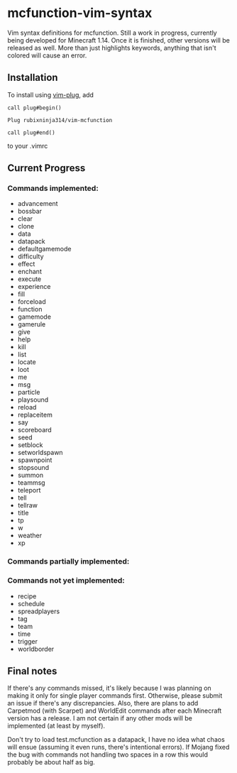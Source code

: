 # mcfunction-vim-syntax
Vim syntax definitions for mcfunction. Still a work in progress, currently being developed for Minecraft 1.14. Once it is finished, other versions will be released as well. More than just highlights keywords, anything that isn't colored will cause an error.

## Installation

To install using [vim-plug](https://github.com/junegunn/vim-plug), add
```
call plug#begin()

Plug rubixninja314/vim-mcfunction

call plug#end()
```
to your .vimrc

## Current Progress
### Commands implemented:
- advancement
- bossbar
- clear
- clone
- data
- datapack
- defaultgamemode
- difficulty
- effect
- enchant
- execute
- experience
- fill
- forceload
- function
- gamemode
- gamerule
- give
- help
- kill
- list
- locate
- loot
- me
- msg
- particle
- playsound
- reload
- replaceitem
- say
- scoreboard
- seed
- setblock
- setworldspawn
- spawnpoint
- stopsound
- summon
- teammsg
- teleport
- tell
- tellraw
- title
- tp
- w
- weather
- xp

### Commands partially implemented:

### Commands not yet implemented:
- recipe
- schedule
- spreadplayers
- tag
- team
- time
- trigger
- worldborder


## Final notes
If there's any commands missed, it's likely because I was planning on making it only for single player commands first. Otherwise, please submit an issue if there's any discrepancies. Also, there are plans to add Carpetmod (with Scarpet) and WorldEdit commands after each Minecraft version has a release. I am not certain if any other mods will be implemented (at least by myself).

Don't try to load test.mcfunction as a datapack, I have no idea what chaos will ensue (assuming it even runs, there's intentional errors). If Mojang fixed the bug with commands not handling two spaces in a row this would probably be about half as big.
